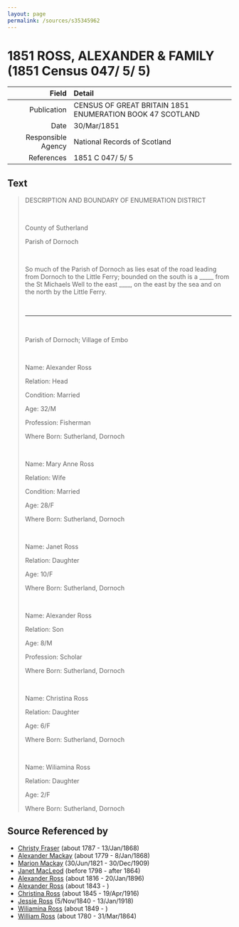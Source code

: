 ```yaml
---
layout: page
permalink: /sources/s35345962
---
```


# 1851 ROSS, ALEXANDER & FAMILY (1851 Census 047/ 5/ 5)

Field | Detail
---:|:---
Publication | CENSUS OF GREAT BRITAIN 1851 ENUMERATION BOOK 47 SCOTLAND
Date | 30/Mar/1851
Responsible Agency | National Records of Scotland
References | 1851 C 047/ 5/ 5

## Text

> DESCRIPTION AND BOUNDARY OF ENUMERATION DISTRICT
>
> <br/>
>
> County of Sutherland
>
> Parish of Dornoch
>
> <br/>
>
> So much of the Parish of Dornoch as lies esat of the road leading from Dornoch to the Little Ferry; bounded on the south is a _____ from the St Michaels Well to the east ____, on the east  by the sea and on the north by the Little Ferry.
>
> <br/>
>
> ---
>
> <br/>
>
> Parish of Dornoch; Village of Embo
>
> <br/>
>
> Name: Alexander Ross
>
> Relation: Head
>
> Condition: Married
>
> Age: 32/M
>
> Profession: Fisherman
>
> Where Born: Sutherland, Dornoch
>
> <br/>
>
> Name: Mary Anne Ross
>
> Relation: Wife
>
> Condition: Married
>
> Age: 28/F
>
> Where Born: Sutherland, Dornoch
>
> <br/>
>
> Name: Janet Ross
>
> Relation: Daughter
>
> Age: 10/F
>
> Where Born: Sutherland, Dornoch
>
> <br/>
>
> Name: Alexander Ross
>
> Relation: Son
>
> Age: 8/M
>
> Profession: Scholar
>
> Where Born: Sutherland, Dornoch
>
> <br/>
>
> Name: Christina Ross
>
> Relation: Daughter
>
> Age: 6/F
>
> Where Born: Sutherland, Dornoch
>
> <br/>
>
> Name: Wiliamina Ross
>
> Relation: Daughter
>
> Age: 2/F
>
> Where Born: Sutherland, Dornoch
>

## Source Referenced by

* [Christy Fraser](../people/@45275253@-christy-fraser-b1787-d1868-1-13.md) (about 1787 - 13/Jan/1868)
* [Alexander Mackay](../people/@3089092@-alexander-mackay-b1779-d1868-1-8.md) (about 1779 - 8/Jan/1868)
* [Marion Mackay](../people/@78930004@-marion-mackay-b1821-6-30-d1909-12-30.md) (30/Jun/1821 - 30/Dec/1909)
* [Janet MacLeod](../people/@14483646@-janet-macleod-b1798-d1864.md) (before 1798 - after 1864)
* [Alexander Ross](../people/@81387900@-alexander-ross-b1816-d1896-1-20.md) (about 1816 - 20/Jan/1896)
* [Alexander Ross](../people/@17311533@-alexander-ross-b1843-d.md) (about 1843 - )
* [Christina Ross](../people/@81183416@-christina-ross-b1845-d1916-4-19.md) (about 1845 - 19/Apr/1916)
* [Jessie Ross](../people/@60546968@-jessie-ross-b1840-11-5-d1918-1-13.md) (5/Nov/1840 - 13/Jan/1918)
* [Wiliamina Ross](../people/@5241144@-wiliamina-ross-b1849-d.md) (about 1849 - )
* [William Ross](../people/@39617772@-william-ross-b1780-d1864-3-31.md) (about 1780 - 31/Mar/1864)
